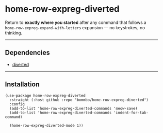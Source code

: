 # home-row-expreg-diverted

Return to **exactly where you started** after any command that follows a `home-row-expreg-expand-with-letters` expansion — no keystrokes, no thinking.

---

## Dependencies

- [diverted](https://github.com/xenodium/diverted)

---

## Installation

```elisp
(use-package home-row-expreg-diverted
  :straight (:host github :repo "bommbo/home-row-expreg-diverted")
  :config
  (add-to-list 'home-row-expreg-diverted-commands 'meow-save)
  (add-to-list 'home-row-expreg-diverted-commands 'indent-for-tab-command)

  (home-row-expreg-diverted-mode 1))
```
